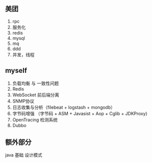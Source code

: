 
## 美团

1. rpc
2. 服务化
3. redis
4. mysql
5. mq
6. ddd
7. 并发，线程

## myself

1. 负载均衡 与 一致性问题
2. Redis 
3. WebSocket 前后端分离
4. SNMP协议
5. 日志收集与分析（filebeat + logstash + mongodb）
6. 字节码增强 （字节码 + ASM + Javasist + Aop + Cglib + JDKProxy)
7. OpenTracing 检测系统
8. Dubbo

## 额外部分
java 基础
设计模式

